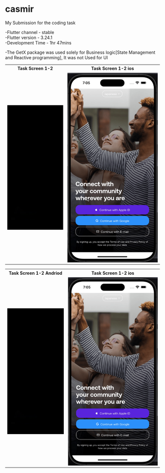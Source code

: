 # casmir

My Submission for the coding task<br>

-Flutter channel - stable<br>
-Flutter version - 3.24.1<br>
-Development Time - 1hr 47mins<br>

-The GetX package was used solely for Business logic[State Management and Reactive programming], It was not Used for UI 


<table align="center">
	<tbody width="100">
	<tr>
			<th>Task Screen 1-2</th>
		<th>Task Screen 1-2 ios</th>
		</tr>
			<td>
			<img src="https://github.com/SidneyEmeka/myfiles/blob/master/task.gif" alt="Task Snippet"></img>
			</td>
	<td>
		<img src="https://github.com/SidneyEmeka/myfiles/blob/master/taskios.gif" alt="Task Snippet"></img>
			</td>
	</tbody>
</table>


<table align="center">
	<tbody width="100">
	<tr>
			<th>Task Screen 1-2 Andriod</th>
			<th>Task Screen 1-2 ios</th>
		</tr>
			<td>
			<img src="https://github.com/SidneyEmeka/myfiles/blob/master/task.gif" alt="Task Snippet"></img>
			</td>
	<td>
		<img src="https://github.com/SidneyEmeka/myfiles/blob/master/taskios.gif" alt="Task Snippet"></img>
			</td>
		</tr>
	</tbody>
</table>

